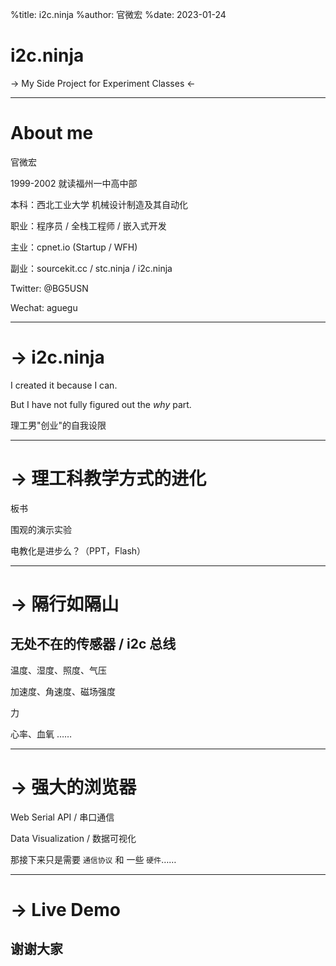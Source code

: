 %title: i2c.ninja
%author: 官微宏
%date: 2023-01-24

i2c.ninja
===

-> My Side Project for Experiment Classes <-

---

About me
===

官微宏

1999-2002 就读福州一中高中部

本科：西北工业大学 机械设计制造及其自动化

职业：程序员 / 全栈工程师 / 嵌入式开发

主业：cpnet.io (Startup / WFH)

副业：sourcekit.cc / stc.ninja / i2c.ninja

Twitter: @BG5USN

Wechat: aguegu

---

-> i2c.ninja
===

I created it because I can.

But I have not fully figured out the *why* part.

理工男"创业"的自我设限

---

-> 理工科教学方式的进化
===

板书

围观的演示实验

电教化是进步么？（PPT，Flash）

---

-> 隔行如隔山
===

## 无处不在的传感器 / i2c 总线

温度、湿度、照度、气压

加速度、角速度、磁场强度

力

心率、血氧 ……

---

-> 强大的浏览器
===

Web Serial API / 串口通信

Data Visualization / 数据可视化

那接下来只是需要 `通信协议` 和 一些 `硬件`……

---

-> Live Demo
===

谢谢大家
---
